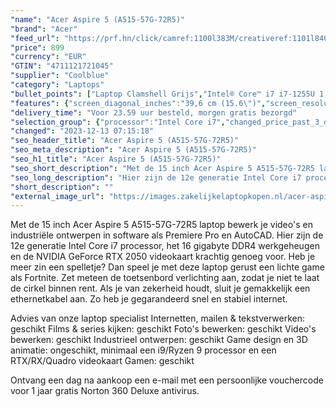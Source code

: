```yaml
---
"name": "Acer Aspire 5 (A515-57G-72R5)"
"brand": "Acer"
"feed_url": "https://prf.hn/click/camref:1100l383M/creativeref:1101l84031/destination:https%3A%2F%2Fwww.coolblue.nl%2Fproduct%2F936202"
"price": 899
"currency": "EUR"
"GTIN": "4711121721045"
"supplier": "Coolblue"
"category": "Laptops"
"bullet_points": ["Laptop Clamshell Grijs","Intel® Core™ i7 i7-1255U 1,7 GHz","39,6 cm (15.6\") Full HD 1920 x 1080 Pixels IPS 16:9","16 GB DDR4-SDRAM","512 GB SSD","NVIDIA GeForce RTX 2050 4 GB Intel Iris Xe Graphics","Wi-Fi 6E (802.11ax) Ethernet LAN 10,100,1000 Mbit/s","Lithium-Ion (Li-Ion) 50 Wh 90 W","Windows 11 Home"]
"features": {"screen_diagonal_inches":"39,6 cm (15.6\")","screen_resolution":"1920 x 1080 Pixels","processor_family":"Intel® Core™ i7","memory_size":"16 GB","memory_type":"DDR4-SDRAM","total_storage_space":"512 GB","graphics_card":"NVIDIA GeForce RTX 2050","graphics_memory_size":"4 GB","operating_system":"Windows 11 Home","battery_capacity":"50 Wh","width":"362,9 mm","depth":"237,8 mm","height":"17,9 mm","weight":"1,77 kg"}
"delivery_time": "Voor 23.59 uur besteld, morgen gratis bezorgd"
"selection_group": {"processor":"Intel Core i7","changed_price_past_3_days":false,"product_family":"Aspire"}
"changed": "2023-12-13 07:15:18"
"seo_header_title": "Acer Aspire 5 (A515-57G-72R5)"
"seo_meta_description": "Acer Aspire 5 (A515-57G-72R5)"
"seo_h1_title": "Acer Aspire 5 (A515-57G-72R5)"
"seo_short_description": "Met de 15 inch Acer Aspire 5 A515-57G-72R5 laptop bewerk je video's en industriële ontwerpen in software als Premiere Pro en AutoCAD."
"seo_long_description": "Hier zijn de 12e generatie Intel Core i7 processor, het 16 gigabyte DDR4 werkgeheugen en de NVIDIA GeForce RTX 2050 videokaart krachtig genoeg voor. Heb je meer zin een spelletje? Dan speel je met deze laptop gerust een lichte game als Fortnite. Zet meteen de toetsenbord verlichting aan, zodat je niet te laat de cirkel binnen rent. Als je van zekerheid houdt, sluit je gemakkelijk een ethernetkabel aan. Zo heb je gegarandeerd snel en stabiel internet. \r\n\r\nAdvies van onze laptop specialist\r\nInternetten, mailen & tekstverwerken: geschikt\r\nFilms & series kijken: geschikt\r\nFoto's bewerken: geschikt\r\nVideo's bewerken: geschikt\r\nIndustrieel ontwerpen: geschikt\r\nGame design en 3D animatie: ongeschikt, minimaal een i9/Ryzen 9 processor en een RTX/RX/Quadro videokaart\r\nGamen: geschikt\r\n \r\nOntvang een dag na aankoop een e-mail met een persoonlijke vouchercode voor 1 jaar gratis Norton 360 Deluxe antivirus."
"short_description": ""
"external_image_url": "https://images.zakelijkelaptopkopen.nl/acer-aspire-5-a515-57g-72r5.webp"
---
```


Met de 15 inch Acer Aspire 5 A515-57G-72R5 laptop bewerk je video's en industriële ontwerpen in software als Premiere Pro en AutoCAD. Hier zijn de 12e generatie Intel Core i7 processor, het 16 gigabyte DDR4 werkgeheugen en de NVIDIA GeForce RTX 2050 videokaart krachtig genoeg voor. Heb je meer zin een spelletje? Dan speel je met deze laptop gerust een lichte game als Fortnite. Zet meteen de toetsenbord verlichting aan, zodat je niet te laat de cirkel binnen rent. Als je van zekerheid houdt, sluit je gemakkelijk een ethernetkabel aan. Zo heb je gegarandeerd snel en stabiel internet.

Advies van onze laptop specialist
Internetten, mailen & tekstverwerken: geschikt
Films & series kijken: geschikt
Foto's bewerken: geschikt
Video's bewerken: geschikt
Industrieel ontwerpen: geschikt
Game design en 3D animatie: ongeschikt, minimaal een i9/Ryzen 9 processor en een RTX/RX/Quadro videokaart
Gamen: geschikt
 
Ontvang een dag na aankoop een e-mail met een persoonlijke vouchercode voor 1 jaar gratis Norton 360 Deluxe antivirus.